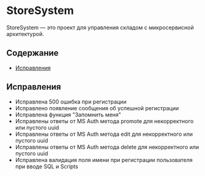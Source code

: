 # StoreSystem

StoreSystem — это проект для управления складом с микросервисной архитектурой.

## Содержание
- [Исправления](#исправления)

## Исправления
- Исправлена 500 ошибка при регистрации
- Исправлено появление сообщения об успешной регистрации
- Исправлена функция "Запомнить меня"
- Исправлены ответы от MS Auth метода promote для некорректного или пустого uuid
- Исправлены ответы от MS Auth метода edit для некорректного или пустого uuid
- Исправлены ответы от MS Auth метода delete для некорректного или пустого uuid
- Исправлена валидация поля имени при регистрации пользователя при вводе SQL и Scripts